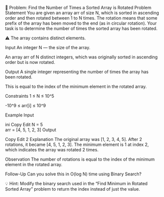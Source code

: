 🔄 Problem: Find the Number of Times a Sorted Array is Rotated
Problem Statement
You are given an array arr of size N, which is sorted in ascending order and then rotated between 1 to N times. The rotation means that some prefix of the array has been moved to the end (as in circular rotation). Your task is to determine the number of times the sorted array has been rotated.

⚠️ The array contains distinct elements.

Input
An integer N — the size of the array.

An array arr of N distinct integers, which was originally sorted in ascending order but is now rotated.

Output
A single integer representing the number of times the array has been rotated.

This is equal to the index of the minimum element in the rotated array.

Constraints
1 ≤ N ≤ 10^5

-10^9 ≤ arr[i] ≤ 10^9

Example
Input

ini
Copy
Edit
N = 5  
arr = [4, 5, 1, 2, 3]
Output

Copy
Edit
2
Explanation
The original array was [1, 2, 3, 4, 5].
After 2 rotations, it became [4, 5, 1, 2, 3].
The minimum element is 1 at index 2, which indicates the array was rotated 2 times.

Observation
The number of rotations is equal to the index of the minimum element in the rotated array.

Follow-Up
Can you solve this in O(log N) time using Binary Search?

💡 Hint: Modify the binary search used in the “Find Minimum in Rotated Sorted Array” problem to return the index instead of just the value.

